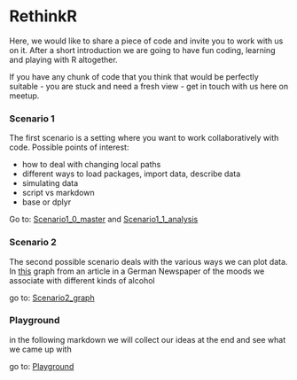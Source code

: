 
# RethinkR

Here, we would like to share a piece of code and invite you to work with us on it. After a short introduction we are going to have fun coding, learning and playing with R altogether.

If you have any chunk of code that you think that would be perfectly suitable - you are stuck and need a fresh view - get in touch with us here on meetup.


### Scenario 1

The first scenario is a setting where you want to work collaboratively with code. 
Possible points of interest:

- how to deal with changing local paths
- different ways to load packages, import data, describe data
- simulating data
- script vs markdown
- base or dplyr 

Go to: [Scenario1_0_master](https://github.com/rladies/meetup-presentations_berlin/blob/master/RethinkR/scenario1_0_master.R) and [Scenario1_1_analysis](https://github.com/rladies/meetup-presentations_berlin/blob/master/RethinkR/scenario1_1_analysis.R)


### Scenario 2

The second possible scenario deals with the various ways we can plot data. In [this](https://www.zeit.de/wissen/gesundheit/2017-11/alkoholkonsum-studie-schnaps-wein-bier-beeinflussung-stimmung) graph from an article in a German Newspaper of the moods we associate with different kinds of alcohol

go to: [Scenario2_graph](https://github.com/rladies/meetup-presentations_berlin/blob/master/RethinkR/scenario2_graphic.R)


### Playground

in the following markdown we will collect our ideas at the end and see what we came up with

go to: [Playground](https://github.com/rladies/meetup-presentations_berlin/blob/master/RethinkR/playground.Rmd)
